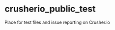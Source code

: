 crusherio_public_test
=====================

Place for test files and issue reporting on Crusher.io
